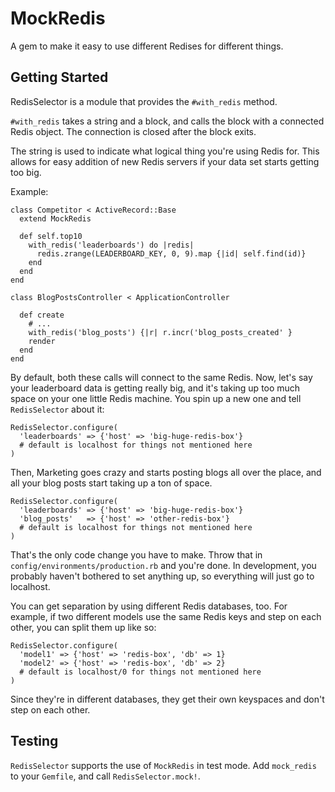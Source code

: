 # MockRedis

A gem to make it easy to use different Redises for different things.

## Getting Started

RedisSelector is a module that provides the `#with_redis` method.

`#with_redis` takes a string and a block, and calls the block with a
connected Redis object. The connection is closed after the block
exits.

The string is used to indicate what logical thing you're using Redis
for. This allows for easy addition of new Redis servers if your data
set starts getting too big.

Example:

    class Competitor < ActiveRecord::Base
      extend MockRedis

      def self.top10
        with_redis('leaderboards') do |redis|
          redis.zrange(LEADERBOARD_KEY, 0, 9).map {|id| self.find(id)}
        end
      end
    end

    class BlogPostsController < ApplicationController

      def create
        # ...
        with_redis('blog_posts') {|r| r.incr('blog_posts_created' }
        render
      end
    end


By default, both these calls will connect to the same Redis. Now,
let's say your leaderboard data is getting really big, and it's taking
up too much space on your one little Redis machine. You spin up a new
one and tell `RedisSelector` about it:

    RedisSelector.configure(
      'leaderboards' => {'host' => 'big-huge-redis-box'}
      # default is localhost for things not mentioned here
    )
     
Then, Marketing goes crazy and starts posting blogs all over the
place, and all your blog posts start taking up a ton of space.

    RedisSelector.configure(
      'leaderboards' => {'host' => 'big-huge-redis-box'}
      'blog_posts'   => {'host' => 'other-redis-box'}
      # default is localhost for things not mentioned here
    )

That's the only code change you have to make. Throw that in
`config/environments/production.rb` and you're done. In development,
you probably haven't bothered to set anything up, so everything will
just go to localhost.

You can get separation by using different Redis databases, too. For
example, if two different models use the same Redis keys and step on
each other, you can split them up like so:

    RedisSelector.configure(
      'model1' => {'host' => 'redis-box', 'db' => 1}
      'model2' => {'host' => 'redis-box', 'db' => 2}
      # default is localhost/0 for things not mentioned here
    )

Since they're in different databases, they get their own keyspaces and
don't step on each other.

## Testing

`RedisSelector` supports the use of `MockRedis` in test mode. Add
`mock_redis` to your `Gemfile`, and call `RedisSelector.mock!`.
